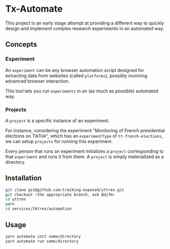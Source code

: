 # Tx-Automate

This project is an early stage attempt at providing a different way to quickly design
and implement complex research experiments in an automated way.

## Concepts

### Experiment

An `experiment` can be any browser automation script designed for extracting data from websites (called `platforms`),
possibly involving advanced browser interaction.

This tool lets you run `experiments` in an (as much as possible) automated way.

### Projects

A `project` is a specific instance of an experiment.

For instance, considering the experiment "Monitoring of French presidential elections on TikTok",
which has an `experimentType` of `tt-french-elections`, we can setup `projects` for running this experiment.

Every person that runs an experiment initializes a `project` corresponding to that `experiment` and runs it
from there. A `project` is simply materialized as a directory.

## Installation

```bash
git clone git@github.com:tracking-exposed/yttrex.git
git checkout <the appropriate branch, ask @djfm>
cd yttrex
yarn
cd services/tktrex/automation
```

## Usage

```bash
yarn automate init some/directory
yarn automate run some/directory
```
